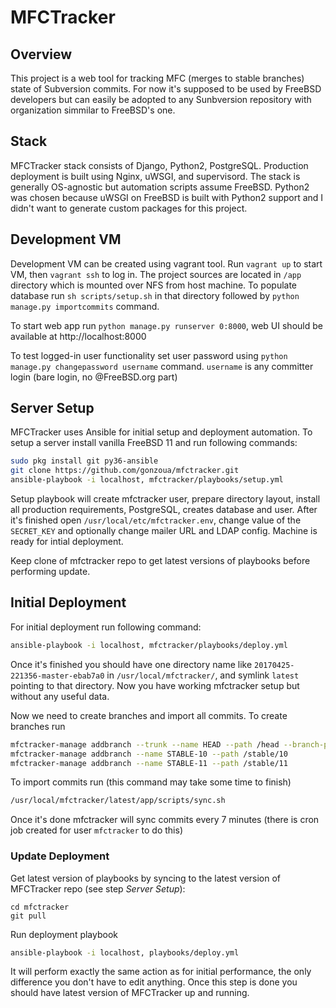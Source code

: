 # MFCTracker

## Overview

This project is a web tool for tracking MFC (merges to stable branches) state of Subversion commits. For now it's supposed to be used by FreeBSD developers but can easily be adopted to any Sunbversion repository with organization simmilar to FreeBSD's one.

## Stack

MFCTracker stack consists of Django, Python2, PostgreSQL. Production deployment is built using Nginx, uWSGI, and supervisord. The stack is generally OS-agnostic but automation scripts assume FreeBSD. Python2 was chosen because uWSGI on FreeBSD is built with Python2 support and I didn't want to generate custom packages for this project. 

## Development VM

Development VM can be created using vagrant tool. Run `vagrant up` to start VM, then `vagrant ssh` to log in. The project sources are located in `/app` directory which is mounted over NFS from host machine. To populate database run `sh scripts/setup.sh` in that directory followed by `python manage.py importcommits` command.

To start web app run `python manage.py runserver 0:8000`, web UI should be available at http://localhost:8000

To test logged-in user functionality set user password using `python manage.py changepassword username` command. `username` is any committer login (bare login, no @FreeBSD.org part)

## Server Setup

MFCTracker uses Ansible for initial setup and deployment automation. To setup a server install vanilla FreeBSD 11 and run following commands:

```sh
sudo pkg install git py36-ansible
git clone https://github.com/gonzoua/mfctracker.git
ansible-playbook -i localhost, mfctracker/playbooks/setup.yml
```

Setup playbook will create mfctracker user, prepare directory layout, install all production requirements, PostgreSQL, creates database and user. After it's finished open `/usr/local/etc/mfctracker.env`, change value of the `SECRET_KEY` and optionally change mailer URL and LDAP config. Machine is ready for intial deployment.

Keep clone of mfctracker repo to get latest versions of playbooks before performing update.

## Initial Deployment

For initial deployment run following command:
```sh
ansible-playbook -i localhost, mfctracker/playbooks/deploy.yml
```

Once it's finished you should have one directory name like `20170425-221356-master-ebab7a0` in `/usr/local/mfctracker/`, and symlink `latest` pointing to that directory. Now you have working mfctracker setup but without any useful data.

Now we need to create branches and import all commits. To create branches run
```sh
mfctracker-manage addbranch --trunk --name HEAD --path /head --branch-point 256281 # this is STABLE-10 branchpoint
mfctracker-manage addbranch --name STABLE-10 --path /stable/10
mfctracker-manage addbranch --name STABLE-11 --path /stable/11
```

To import commits run (this command may take some time to finish)
```sh
/usr/local/mfctracker/latest/app/scripts/sync.sh
```

Once it's done mfctracker will sync commits every 7 minutes (there is cron job created for user `mfctracker` to do this)


### Update Deployment

Get latest version of playbooks by syncing to the latest version of MFCTracker repo (see step _Server Setup_):
```
cd mfctracker
git pull
```

Run deployment playbook
```sh
ansible-playbook -i localhost, playbooks/deploy.yml
```
It will perform exactly the same action as for initial performance, the only difference you don't have to edit anything. Once this step is done you should have latest version of MFCTracker up and running.
